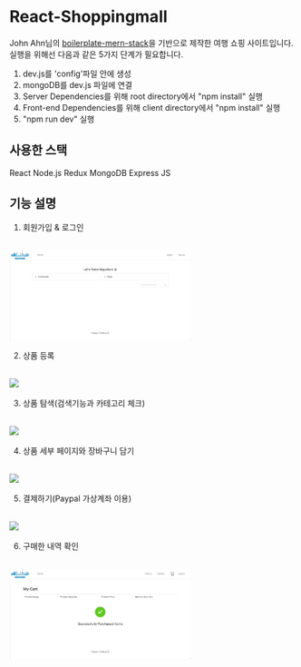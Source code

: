 # React-Shoppingmall
John Ahn님의 [boilerplate-mern-stack](https://github.com/jaewonhimnae/boilerplate-mern-stack)을 기반으로 제작한 여행 쇼핑 사이트입니다.
실행을 위해선 다음과 같은 5가지 단계가 필요합니다.
1. dev.js를 'config'파일 안에 생성
2. mongoDB를 dev.js 파일에 연결
3. Server Dependencies를 위해 root directory에서 "npm install" 실행
4. Front-end Dependencies를 위해 client directory에서 "npm install" 실행
5. "npm run dev" 실행

## 사용한 스택

React
Node.js
Redux
MongoDB
Express JS

## 기능 설명

1. 회원가입 & 로그인
 <br />
 
 <img style="width: 320px;" src="./client/src/gifs/1Signup&Signin.gif">
 
2. 상품 등록
 <br />
 
 <img style="width: 320px;" src="./client/src/gifs/2Upload.gif">
 
3. 상품 탐색(검색기능과 카테고리 체크)
 <br />
 
 <img style="width: 320px;" src="./client/src/gifs/3Exploration.gif">
 
4. 상품 세부 페이지와 장바구니 담기
 <br />
 
 <img style="width: 320px;" src="./client/src/gifs/4Cart.gif">
 
5. 결제하기(Paypal 가상계좌 이용)
 <br />
 
 <img style="width: 320px;" src="./client/src/gifs/5Pay.gif">
 
6. 구매한 내역 확인
 <br />
 
 <img style="width: 320px;" src="./client/src/gifs/6History.gif">
